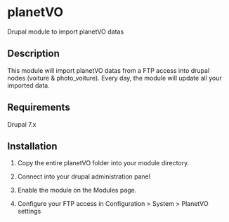 # planetVO
Drupal module to import planetVO datas

Description
-----------

This module will import planetVO datas from a FTP access into drupal nodes (voiture & photo_voiture).
Every day, the module will update all your imported data.

Requirements
------------
Drupal 7.x

Installation
------------

1. Copy the entire planetVO folder into your module directory.

2. Connect into your drupal administration panel

3. Enable the module on the Modules page.

4. Configure your FTP access in Configuration > System > PlanetVO settings
